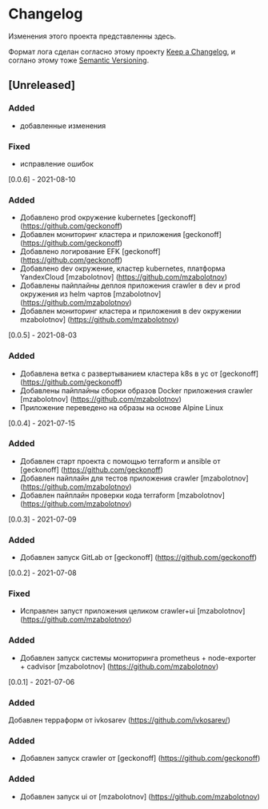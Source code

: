 # Changelog

Изменения этого проекта представленны здесь.

Формат лога сделан согласно этому проекту [Keep a Changelog](https://keepachangelog.com/en/1.0.0/),
и соглано этому тоже [Semantic Versioning](https://semver.org/spec/v2.0.0.html).

## [Unreleased]

### Added 

- добавленные изменения

### Fixed

- исправление ошибок

[0.0.6] - 2021-08-10

### Added

- Добавлено prod окружение kubernetes [geckonoff] (https://github.com/geckonoff)
- Добавлен мониторинг кластера и приложения [geckonoff] (https://github.com/geckonoff)
- Добавлено логирование EFK [geckonoff] (https://github.com/geckonoff)
- Добавлено dev окружение, кластер kubernetes, платформа YandexCloud [mzabolotnov] (https://github.com/mzabolotnov)
- Добавлены пайплайны деплоя приложения crawler в dev и prod окружения из helm чартов  [mzabolotnov] (https://github.com/mzabolotnov)
- Добавлен мониторинг кластера и приложения в dev окружении mzabolotnov] (https://github.com/mzabolotnov)

[0.0.5] - 2021-08-03

### Added

- Добавлена ветка с развертыванием кластера k8s в yc от [geckonoff] (https://github.com/geckonoff)
- Добавлены пайплайны сборки образов Docker приложения crawler [mzabolotnov] (https://github.com/mzabolotnov)
- Приложение переведено на образы на основе Alpine Linux

[0.0.4] - 2021-07-15

### Added

- Добавлен старт проекта с помощью terraform и ansible от [geckonoff] (https://github.com/geckonoff)
- Добавлен пайплайн для тестов приложения crawler [mzabolotnov] (https://github.com/mzabolotnov)
- Добавлен пайплайн проверки кода terraform [mzabolotnov] (https://github.com/mzabolotnov)

[0.0.3] - 2021-07-09

### Added

- Добавлен запуск GitLab от [geckonoff] (https://github.com/geckonoff)

[0.0.2] - 2021-07-08

### Fixed

- Исправлен запуст приложения целиком crawler+ui [mzabolotnov] (https://github.com/mzabolotnov)

### Added

- Добавлен запуск системы мониторинга prometheus + node-exporter + cadvisor [mzabolotnov] (https://github.com/mzabolotnov)


[0.0.1] - 2021-07-06
### Added
Добавлен терраформ от ivkosarev (https://github.com/ivkosarev/)


### Added 


- Добавлен запуск crawler от [geckonoff] (https://github.com/geckonoff)

### Added

- Добавлен запуск ui от [mzabolotnov] (https://github.com/mzabolotnov)
